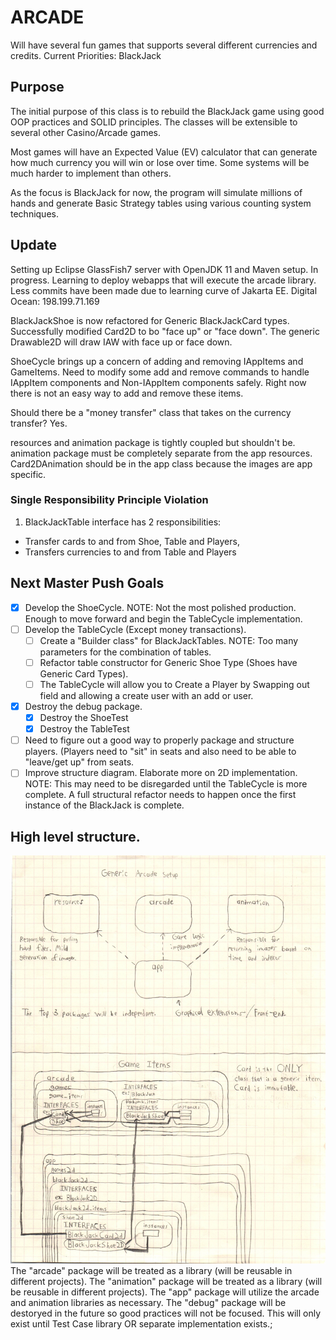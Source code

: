 # ARCADE
Will have several fun games that supports several different currencies and credits.
Current Priorities:
BlackJack

## Purpose
The initial purpose of this class is to rebuild the BlackJack game using good OOP practices and SOLID principles.
The classes will be extensible to several other Casino/Arcade games.

Most games will have an Expected Value (EV) calculator that can generate how much currency you will win or lose over time.
Some systems will be much harder to implement than others.

As the focus is BlackJack for now, the program will simulate millions of hands and generate Basic Strategy tables using various counting system techniques.

## Update
Setting up Eclipse GlassFish7 server with OpenJDK 11 and Maven setup. In progress.
Learning to deploy webapps that will execute the arcade library.
Less commits have been made due to learning curve of Jakarta EE.
Digital Ocean: 198.199.71.169

BlackJackShoe is now refactored for Generic BlackJackCard types.
Successfully modified Card2D to bo "face up" or "face down". The generic Drawable2D will draw IAW with face up or face down.

ShoeCycle brings up a concern of adding and removing IAppItems and GameItems. Need to modify some add and remove commands to handle IAppItem components and Non-IAppItem components safely. Right now there is not an easy way to add and remove these items.

Should there be a "money transfer" class that takes on the currency transfer? Yes.

resources and animation package is tightly coupled but shouldn't be. animation package must be completely separate from the app resources. Card2DAnimation should be in the app class because the images are app specific.

### Single Responsibility Principle Violation
1. BlackJackTable interface has 2 responsibilities:
* Transfer cards to and from Shoe, Table and Players,
* Transfers currencies to and from Table and Players

## Next Master Push Goals
- [x] Develop the ShoeCycle.
	NOTE: Not the most polished production. Enough to move forward and begin the TableCycle implementation.
- [ ] Develop the TableCycle (Except money transactions).
	- [ ] Create a "Builder class" for BlackJackTables.
		NOTE: Too many parameters for the combination of tables.
	- [ ] Refactor table constructor for Generic Shoe Type (Shoes have Generic Card Types).
	- [ ] The TableCycle will allow you to Create a Player by Swapping out field and allowing a create user with an add or user.
- [x] Destroy the debug package.
	- [x] Destroy the ShoeTest
	- [x] Destroy the TableTest
- [ ] Need to figure out a good way to properly package and structure players. (Players need to "sit" in seats and also need to be able to "leave/get up" from seats.
- [ ] Improve structure diagram. Elaborate more on 2D implementation.
	NOTE: This may need to be disregarded until the TableCycle is more complete. A full structural refactor needs to happen once the first instance of the BlackJack is complete.

## High level structure.
![Generic Game Structure](readmesrcs/GameSetup.jpg)
The "arcade" package will be treated as a library (will be reusable in different projects).
The "animation" package will be treated as a library (will be reusable in different projects).
The "app" package will utilize the arcade and animation libraries as necessary.
The "debug" package will be destoryed in the future so good practices will not be focused. This will only exist until Test Case library OR separate implementation exists.;